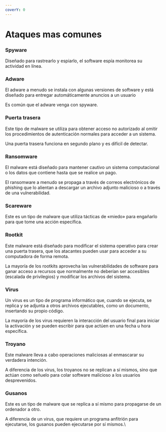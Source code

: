 ```yaml
---
coverY: 0
---
```


# Ataques mas comunes

### Spyware

Diseñado para rastrearlo y espiarlo, el software espía monitorea su actividad en línea.

### Adware

El adware a menudo se instala con algunas versiones de software y está diseñado para entregar automáticamente anuncios a un usuario

Es común que el adware venga con spyware.

### Puerta trasera

Este tipo de malware se utiliza para obtener acceso no autorizado al omitir los procedimientos de autenticación normales para acceder a un sistema.

Una puerta trasera funciona en segundo plano y es difícil de detectar.

### Ransomware

El malware está diseñado para mantener cautivo un sistema computacional o los datos que contiene hasta que se realice un pago.

El ransomware a menudo se propaga a través de correos electrónicos de phishing que lo alientan a descargar un archivo adjunto malicioso o a través de una vulnerabilidad.

### Scareware

Este es un tipo de malware que utiliza tácticas de «miedo» para engañarlo para que tome una acción específica.&#x20;

### Rootkit

Este malware está diseñado para modificar el sistema operativo para crear una puerta trasera, que los atacantes pueden usar para acceder a su computadora de forma remota.

La mayoría de los rootkits aprovecha las vulnerabilidades de software para ganar acceso a recursos que normalmente no deberían ser accesibles (escalada de privilegios) y modificar los archivos del sistema.

### Virus

Un virus es un tipo de programa informático que, cuando se ejecuta, se replica y se adjunta a otros archivos ejecutables, como un documento, insertando su propio código.

La mayoría de los virus requieren la interacción del usuario final para iniciar la activación y se pueden escribir para que actúen en una fecha u hora específica.

### Troyano

Este malware lleva a cabo operaciones maliciosas al enmascarar su verdadera intención.

A diferencia de los virus, los troyanos no se replican a sí mismos, sino que actúan como señuelo para colar software malicioso a los usuarios desprevenidos.

### Gusanos

Este es un tipo de malware que se replica a sí mismo para propagarse de un ordenador a otro.

A diferencia de un virus, que requiere un programa anfitrión para ejecutarse, los gusanos pueden ejecutarse por sí mismos.\
